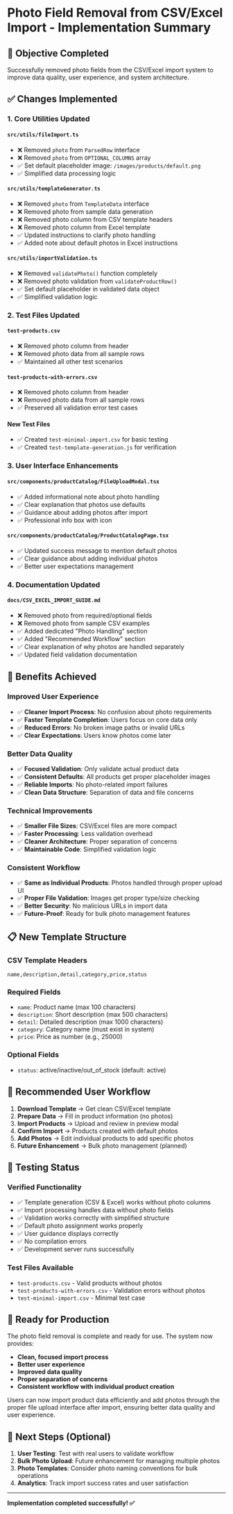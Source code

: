 # Photo Field Removal from CSV/Excel Import - Implementation Summary

## 🎯 **Objective Completed**
Successfully removed photo fields from the CSV/Excel import system to improve data quality, user experience, and system architecture.

## ✅ **Changes Implemented**

### **1. Core Utilities Updated**

#### `src/utils/fileImport.ts`
- ❌ Removed `photo` from `ParsedRow` interface
- ❌ Removed `photo` from `OPTIONAL_COLUMNS` array
- ✅ Set default placeholder image: `/images/products/default.png`
- ✅ Simplified data processing logic

#### `src/utils/templateGenerator.ts`
- ❌ Removed `photo` from `TemplateData` interface
- ❌ Removed photo from sample data generation
- ❌ Removed photo column from CSV template headers
- ❌ Removed photo column from Excel template
- ✅ Updated instructions to clarify photo handling
- ✅ Added note about default photos in Excel instructions

#### `src/utils/importValidation.ts`
- ❌ Removed `validatePhoto()` function completely
- ❌ Removed photo validation from `validateProductRow()`
- ✅ Set default placeholder in validated data object
- ✅ Simplified validation logic

### **2. Test Files Updated**

#### `test-products.csv`
- ❌ Removed photo column from header
- ❌ Removed photo data from all sample rows
- ✅ Maintained all other test scenarios

#### `test-products-with-errors.csv`
- ❌ Removed photo column from header
- ❌ Removed photo data from all sample rows
- ✅ Preserved all validation error test cases

#### New Test Files
- ✅ Created `test-minimal-import.csv` for basic testing
- ✅ Created `test-template-generation.js` for verification

### **3. User Interface Enhancements**

#### `src/components/productCatalog/FileUploadModal.tsx`
- ✅ Added informational note about photo handling
- ✅ Clear explanation that photos use defaults
- ✅ Guidance about adding photos after import
- ✅ Professional info box with icon

#### `src/components/productCatalog/ProductCatalogPage.tsx`
- ✅ Updated success message to mention default photos
- ✅ Clear guidance about adding individual photos
- ✅ Better user expectations management

### **4. Documentation Updated**

#### `docs/CSV_EXCEL_IMPORT_GUIDE.md`
- ❌ Removed photo from required/optional fields
- ❌ Removed photo from sample CSV examples
- ✅ Added dedicated "Photo Handling" section
- ✅ Added "Recommended Workflow" section
- ✅ Clear explanation of why photos are handled separately
- ✅ Updated field validation documentation

## 🎯 **Benefits Achieved**

### **Improved User Experience**
- ✅ **Cleaner Import Process**: No confusion about photo requirements
- ✅ **Faster Template Completion**: Users focus on core data only
- ✅ **Reduced Errors**: No broken image paths or invalid URLs
- ✅ **Clear Expectations**: Users know photos come later

### **Better Data Quality**
- ✅ **Focused Validation**: Only validate actual product data
- ✅ **Consistent Defaults**: All products get proper placeholder images
- ✅ **Reliable Imports**: No photo-related import failures
- ✅ **Clean Data Structure**: Separation of data and file concerns

### **Technical Improvements**
- ✅ **Smaller File Sizes**: CSV/Excel files are more compact
- ✅ **Faster Processing**: Less validation overhead
- ✅ **Cleaner Architecture**: Proper separation of concerns
- ✅ **Maintainable Code**: Simplified validation logic

### **Consistent Workflow**
- ✅ **Same as Individual Products**: Photos handled through proper upload UI
- ✅ **Proper File Validation**: Images get proper type/size checking
- ✅ **Better Security**: No malicious URLs in import data
- ✅ **Future-Proof**: Ready for bulk photo management features

## 📋 **New Template Structure**

### **CSV Template Headers**
```csv
name,description,detail,category,price,status
```

### **Required Fields**
- `name`: Product name (max 100 characters)
- `description`: Short description (max 500 characters)  
- `detail`: Detailed description (max 1000 characters)
- `category`: Category name (must exist in system)
- `price`: Price as number (e.g., 25000)

### **Optional Fields**
- `status`: active/inactive/out_of_stock (default: active)

## 🔄 **Recommended User Workflow**

1. **Download Template** → Get clean CSV/Excel template
2. **Prepare Data** → Fill in product information (no photos)
3. **Import Products** → Upload and review in preview modal
4. **Confirm Import** → Products created with default photos
5. **Add Photos** → Edit individual products to add specific photos
6. **Future Enhancement** → Bulk photo management (planned)

## 🧪 **Testing Status**

### **Verified Functionality**
- ✅ Template generation (CSV & Excel) works without photo columns
- ✅ Import processing handles data without photo fields
- ✅ Validation works correctly with simplified structure
- ✅ Default photo assignment works properly
- ✅ User guidance displays correctly
- ✅ No compilation errors
- ✅ Development server runs successfully

### **Test Files Available**
- `test-products.csv` - Valid products without photos
- `test-products-with-errors.csv` - Validation errors without photos
- `test-minimal-import.csv` - Minimal test case

## 🚀 **Ready for Production**

The photo field removal is complete and ready for use. The system now provides:

- **Clean, focused import process**
- **Better user experience**
- **Improved data quality**
- **Proper separation of concerns**
- **Consistent workflow with individual product creation**

Users can now import product data efficiently and add photos through the proper file upload interface after import, ensuring better data quality and user experience.

## 📝 **Next Steps (Optional)**

1. **User Testing**: Test with real users to validate workflow
2. **Bulk Photo Upload**: Future enhancement for managing multiple photos
3. **Photo Templates**: Consider photo naming conventions for bulk operations
4. **Analytics**: Track import success rates and user satisfaction

---

**Implementation completed successfully! ✅**
